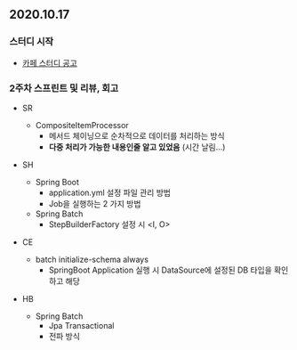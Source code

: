 ## 2020.10.17

### 스터디 시작
- [카페 스터디 공고](https://cafe.naver.com/javachobostudy)

### 2주차 스프린트 및 리뷰, 회고
- SR
    - CompositeItemProcessor
        - 메서드 체이닝으로 순차적으로 데이터를 처리하는 방식
        - **다중 처리가 가능한 내용인줄 알고 있었음** (시간 날림...)

- SH
    - Spring Boot
        - application.yml 설정 파일 관리 방법
        - Job을 실행하는 2 가지 방법
    - Spring Batch
        - StepBuilderFactory 설정 시 <I, O> 

- CE
    - batch initialize-schema always
        - SpringBoot Application 실행 시 DataSource에 설정된 DB 타입을 확인하고 해당

- HB
    - Spring Batch
        - Jpa Transactional
        - 전파 방식
